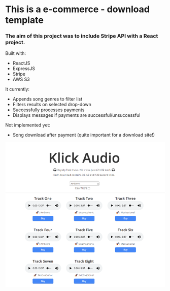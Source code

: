 # This is a e-commerce - download template

### The aim of this project was to include Stripe API with a React project.

Built with:
  - ReactJS
  - ExpressJS
  - Stripe
  - AWS S3

It currently:
  - Appends song genres to filter list
  - Filters results on selected drop-down
  - Successfully processes payments
  - Displays messages if payments are successful/unsuccessful

Not implemented yet:
  - Song download after payment (quite important for a download site!)

![](./klick.png)
